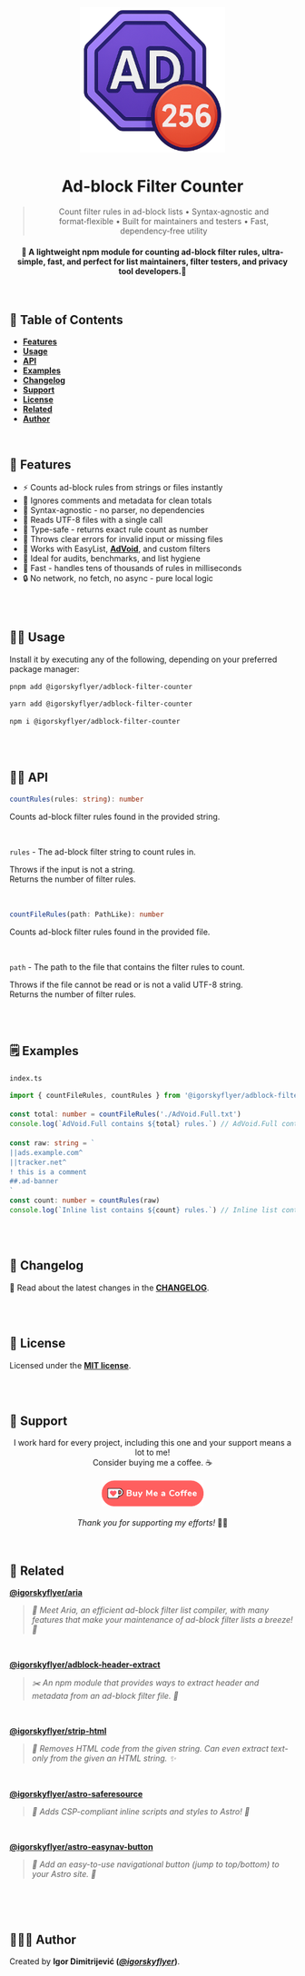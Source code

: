 <div align="center">
  <img src="https://raw.githubusercontent.com/igorskyflyer/npm-adblock-filter-counter/main/media/adblock-filter-counter.png" alt="Ad-block Filter Counter icon for counting rules in EasyList and uBlock filter files" width="256" height="256">
  <h1>Ad-block Filter Counter</h1>
</div>

<blockquote align="center">
  Count filter rules in ad-block lists • Syntax‑agnostic and format‑flexible • Built for maintainers and testers • Fast, dependency‑free utility
</blockquote>

<h4 align="center">
  🐲 A lightweight npm module for counting ad-block filter rules, ultra-simple, fast, and perfect for list maintainers, filter testers, and privacy tool developers.🦘
</h4>

<br>

## 📃 Table of Contents

- [**Features**](#-features)
- [**Usage**](#-usage)
- [**API**](#-api)
- [**Examples**](#️-examples)
- [**Changelog**](#-changelog)
- [**Support**](#-support)
- [**License**](#-license)
- [**Related**](#-related)
- [**Author**](#-author)

<br>

## 🤖 Features

- ⚡ Counts ad-block rules from strings or files instantly  
- 🧠 Ignores comments and metadata for clean totals  
- 🧼 Syntax-agnostic - no parser, no dependencies  
- 📁 Reads UTF-8 files with a single call  
- 🧪 Type-safe - returns exact rule count as number  
- 🚫 Throws clear errors for invalid input or missing files  
- 🧵 Works with EasyList, [**AdVoid**](https://github.com/the-advoid/ad-void), and custom filters  
- 🧩 Ideal for audits, benchmarks, and list hygiene  
- 🐇 Fast - handles tens of thousands of rules in milliseconds  
- 🔒 No network, no fetch, no async - pure local logic

<br>
<br>

## 🕵🏼 Usage

Install it by executing any of the following, depending on your preferred package manager:

```bash
pnpm add @igorskyflyer/adblock-filter-counter
```

```bash
yarn add @igorskyflyer/adblock-filter-counter
```

```bash
npm i @igorskyflyer/adblock-filter-counter
```

<br>
<br>

## 🤹🏼 API


```ts
countRules(rules: string): number
```

Counts ad-block filter rules found in the provided string.

<br>

`rules` - The ad-block filter string to count rules in.  

Throws if the input is not a string.  
Returns the number of filter rules.

<br>

```ts
countFileRules(path: PathLike): number
```

Counts ad-block filter rules found in the provided file.

<br>

`path` - The path to the file that contains the filter rules to count.  

Throws if the file cannot be read or is not a valid UTF-8 string.  
Returns the number of filter rules.

<br>
<br>

## 🗒️ Examples

`index.ts`
```ts
import { countFileRules, countRules } from '@igorskyflyer/adblock-filter-counter'

const total: number = countFileRules('./AdVoid.Full.txt')
console.log(`AdVoid.Full contains ${total} rules.`) // AdVoid.Full contains 7,916 rules.

const raw: string = `
||ads.example.com^
||tracker.net^
! this is a comment
##.ad-banner
`
const count: number = countRules(raw)
console.log(`Inline list contains ${count} rules.`) // Inline list contains 3 rules.
```

<br>
<br>

## 📝 Changelog

📑 Read about the latest changes in the [**CHANGELOG**](https://github.com/igorskyflyer/npm-adblock-filter-counter/blob/main/CHANGELOG.md).

<br>
<br>

## 🪪 License

Licensed under the [**MIT license**](https://github.com/igorskyflyer/npm-adblock-filter-counter/blob/main/LICENSE).

<br>
<br>

## 💖 Support

<div align="center">
  I work hard for every project, including this one and your support means a lot to me!
  <br>
  Consider buying me a coffee. ☕
  <br>
  <br>
  <a href="https://ko-fi.com/igorskyflyer" target="_blank"><img src="https://raw.githubusercontent.com/igorskyflyer/igorskyflyer/main/assets/ko-fi.png" alt="Donate to igorskyflyer" width="180" height="46"></a>
  <br>
  <br>
  <em>Thank you for supporting my efforts!</em> 🙏😊
</div>

<br>
<br>

## 🧬 Related

[**@igorskyflyer/aria**](https://www.npmjs.com/package/@igorskyflyer/aria)

> _🧬 Meet Aria, an efficient ad-block filter list compiler, with many features that make your maintenance of ad-block filter lists a breeze! 🦖_

<br>

[**@igorskyflyer/adblock-header-extract**](https://www.npmjs.com/package/@igorskyflyer/adblock-header-extract)

> _✂️ An npm module that provides ways to extract header and metadata from an ad-block filter file. 📃_

<br>

[**@igorskyflyer/strip-html**](https://www.npmjs.com/package/@igorskyflyer/strip-html)

> _🥞 Removes HTML code from the given string. Can even extract text-only from the given an HTML string. ✨_

<br>

[**@igorskyflyer/astro-saferesource**](https://www.npmjs.com/package/@igorskyflyer/astro-saferesource)

> _🎐 Adds CSP-compliant inline scripts and styles to Astro! 🎠_

<br>

[**@igorskyflyer/astro-easynav-button**](https://www.npmjs.com/package/@igorskyflyer/astro-easynav-button)

> _🧭 Add an easy-to-use navigational button (jump to top/bottom) to your Astro site. 🔼_

<br>
<br>
<br>

## 👨🏻‍💻 Author
Created by **Igor Dimitrijević ([*@igorskyflyer*](https://github.com/igorskyflyer/))**.
